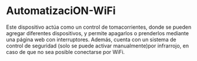 # AutomatizaciON-WiFi
Este dispositivo actúa como un control de tomacorrientes, donde se pueden agregar diferentes dispositivos, y permite apagarlos o prenderlos mediante una página web con interruptores. Además, cuenta con un sistema de control de seguridad (solo se puede activar manualmente)por infrarrojo, en caso de que no sea posible conectarse por WiFi.
